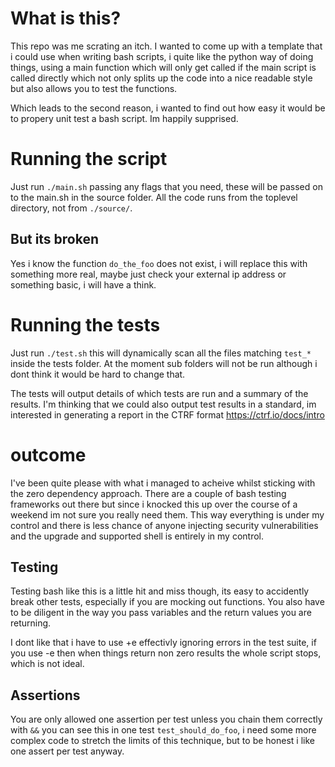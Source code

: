 # What is this?
This repo was me scrating an itch. I wanted to come up with a template that i could use when writing bash scripts, i quite like the python way of doing things, using a main function which will only get called if the main script is called directly which not only splits up the code into a nice readable style but also allows you to test the functions.

Which leads to the second reason, i wanted to find out how easy it would be to propery unit test a bash script. Im happily supprised.

# Running the script
Just run `./main.sh` passing any flags that you need, these will be passed on to the main.sh in the source folder. All the code runs from the toplevel directory, not from `./source/`.

## But its broken
Yes i know the function `do_the_foo` does not exist, i will replace this with something more real, maybe just check your external ip address or something basic, i will have a think.

# Running the tests
Just run `./test.sh` this will dynamically scan all the files matching `test_*` inside the tests folder. At the moment sub folders will not be run although i dont think it would be hard to change that.

The tests will output details of which tests are run and a summary of the results. I'm thinking that we could also output test results in a standard, im interested in generating a report in the CTRF format https://ctrf.io/docs/intro

# outcome
I've been quite please with what i managed to acheive whilst sticking with the zero dependency approach. There are a couple of bash testing frameworks out there but since i knocked this up over the course of a weekend im not sure you really need them. This way everything is under my control and there is less chance of anyone injecting security vulnerabilities and the upgrade and supported shell is entirely in my control.

## Testing
Testing bash like this is a little hit and miss though, its easy to accidently break other tests, especially if you are mocking out functions. You also have to be diligent in the way you pass variables and the return values you are returning.

I dont like that i have to use +e effectivly ignoring errors in the test suite, if you use -e then when things return non zero results the whole script stops, which is not ideal.

## Assertions
You are only allowed one assertion per test unless you chain them correctly with `&&` you can see this in one test `test_should_do_foo`, i need some more complex code to stretch the limits of this technique, but to be honest i like one assert per test anyway.
